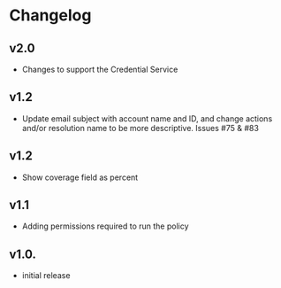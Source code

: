 # Changelog

## v2.0

- Changes to support the Credential Service

## v1.2

- Update email subject with account name and ID, and change actions and/or resolution name to be more descriptive. Issues #75 & #83

## v1.2

- Show coverage field as percent

## v1.1

- Adding permissions required to run the policy

## v1.0.

- initial release
